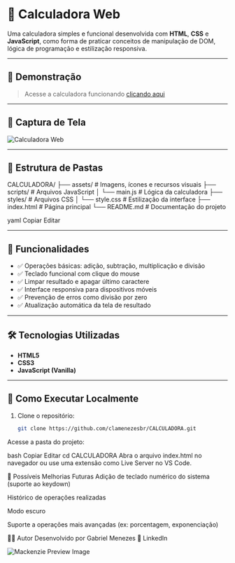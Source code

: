 # 🧮 Calculadora Web

Uma calculadora simples e funcional desenvolvida com **HTML**, **CSS** e **JavaScript**, como forma de praticar conceitos de manipulação de DOM, lógica de programação e estilização responsiva.

---

## 🚀 Demonstração

> Acesse a calculadora funcionando [clicando aqui](https://clamenezesbr.github.io/CALCULADORA/)

---

## 📸 Captura de Tela

![Calculadora Web](./assets/preview.png) <!-- Altere o caminho caso o preview esteja em outro local -->

---

## 📁 Estrutura de Pastas

CALCULADORA/
├── assets/ # Imagens, ícones e recursos visuais
├── scripts/ # Arquivos JavaScript
│ └── main.js # Lógica da calculadora
├── styles/ # Arquivos CSS
│ └── style.css # Estilização da interface
├── index.html # Página principal
└── README.md # Documentação do projeto

yaml
Copiar
Editar

---

## 🧠 Funcionalidades

- ✅ Operações básicas: adição, subtração, multiplicação e divisão  
- ✅ Teclado funcional com clique do mouse  
- ✅ Limpar resultado e apagar último caractere  
- ✅ Interface responsiva para dispositivos móveis  
- ✅ Prevenção de erros como divisão por zero  
- ✅ Atualização automática da tela de resultado

---

## 🛠️ Tecnologias Utilizadas

- **HTML5**  
- **CSS3**  
- **JavaScript (Vanilla)**  

---

## 🧪 Como Executar Localmente

1. Clone o repositório:
   ```bash
   git clone https://github.com/clamenezesbr/CALCULADORA.git
Acesse a pasta do projeto:

bash
Copiar
Editar
cd CALCULADORA
Abra o arquivo index.html no navegador ou use uma extensão como Live Server no VS Code.

📌 Possíveis Melhorias Futuras
 Adição de teclado numérico do sistema (suporte ao keydown)

 Histórico de operações realizadas

 Modo escuro

 Suporte a operações mais avançadas (ex: porcentagem, exponenciação)

👨‍💻 Autor
Desenvolvido por Gabriel Menezes
🔗 LinkedIn

![Mackenzie Preview Image](https://i.ibb.co/1X8wyzb/Calculadoras-amostra.png)

